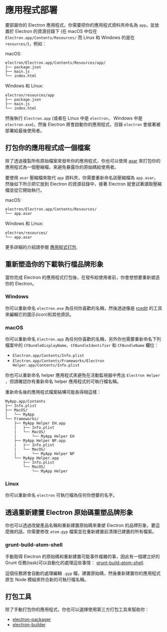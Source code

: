 # 應用程式部署

要部屬你的 Electron 應用程式，你需要把你的應用程式資料夾命名為 `app`，並放置於 Electron 的資源目錄下 (在 macOS 中位在 `Electron.app/Contents/Resources/`  而 Linux 和 Windows 的是在 `resources/`)，例如：

macOS:

```text
electron/Electron.app/Contents/Resources/app/
├── package.json
├── main.js
└── index.html
```

Windows 和 Linux:

```text
electron/resources/app
├── package.json
├── main.js
└── index.html
```

然後執行 `Electron.app` (或者在 Linux 中是 `electron`， Windows 中是 `electron.exe`)，然後 Electron 將會啟動你的應用程式，目錄 `electron` 會接著被部署給最後使用者。

## 打包你的應用程式成一個檔案

除了透過複製所有原始檔案來發布你的應用程式，你也可以使用 [asar](https://github.com/atom/asar) 來打包你的應用程式為一個壓縮檔，來避免暴露你的原始碼給使用者。

要使用 `asar` 壓縮檔來取代 `app` 資料夾，你需要重新命名該壓縮檔為 `app.asar`，然後如下所示把它放到 Electron 的資源目錄中，接著 Electron 就會試著讀取壓縮檔並從它開始執行。

macOS:

```text
electron/Electron.app/Contents/Resources/
└── app.asar
```

Windows 和 Linux:

```text
electron/resources/
└── app.asar
```

更多詳細的介紹請參閱 [應用程式打包](application-packaging.md).

## 重新塑造你的下載執行檔品牌形象

當你完成 Electron 的應用程式打包後，在發布給使用者前，你會想想要重新塑造你的 Electron。

### Windows

你可以重新命名 `electron.exe` 為任何你喜歡的名稱，然後透過像是 [rcedit](https://github.com/atom/rcedit)
的工具來編輯它的圖示(icon)和其他資訊。

### macOS

你可以重新命名 `Electron.app` 為任何你喜歡的名稱，另外你也需要重新命名下列檔案中的 `CFBundleDisplayName`、`CFBundleIdentifier` 和 `CFBundleName` 欄位：

* `Electron.app/Contents/Info.plist`
* `Electron.app/Contents/Frameworks/Electron Helper.app/Contents/Info.plist`

你也可以重新命名 helper 應用程式來避免在活動監視器中秀出 `Electron Helper`
，但請確認你有重新命名 helper 應用程式的可執行檔名稱。

重新命名後的應用程式檔案結構可能長得相這樣：

```
MyApp.app/Contents
├── Info.plist
├── MacOS/
│   └── MyApp
└── Frameworks/
    ├── MyApp Helper EH.app
    |   ├── Info.plist
    |   └── MacOS/
    |       └── MyApp Helper EH
    ├── MyApp Helper NP.app
    |   ├── Info.plist
    |   └── MacOS/
    |       └── MyApp Helper NP
    └── MyApp Helper.app
        ├── Info.plist
        └── MacOS/
            └── MyApp Helper
```

### Linux

你可以重新命名 `electron` 可執行檔為任何你想要的名字。

## 透過重新建置 Electron 原始碼重塑品牌形象

你也可以透過改變產品名稱和重新建置原始碼來重塑 Electron 的品牌形象，要這麼做的話，你需要修改 `atom.gyp` 檔案並在重新建置前清理已建置的所有檔案。

### grunt-build-atom-shell

手動取得 Electron 的原始碼和重新建置可能事件複雜的事，因此有一個建立好的 Grunt 任務(task)可以自動化的處理這些事情：
[grunt-build-atom-shell](https://github.com/paulcbetts/grunt-build-atom-shell).

這個任務將會自動的處理編輯 `.gyp` 檔，建置原始碼，然後重新建置你的應用程式原生 Node 模組來符合新的可執行檔名稱。

## 打包工具

除了手動打包你的應用程式，你也可以選擇使用第三方打包工具來幫助你：

* [electron-packager](https://github.com/maxogden/electron-packager)
* [electron-builder](https://github.com/loopline-systems/electron-builder)
